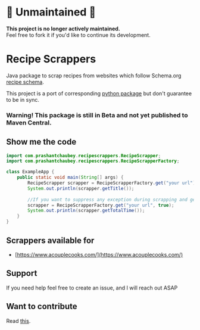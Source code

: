 # 🚨 Unmaintained 🚨

**This project is no longer actively maintained.**  
Feel free to fork it if you'd like to continue its development.

# Recipe Scrappers

Java package to scrap recipes from websites which follow Schema.org [recipe schema](https://schema.org/Recipe).

This project is a port of corresponding [python package](https://github.com/hhursev/recipe-scrapers) but don't guarantee to be in sync.

### Warning! This package is still in Beta and not yet published to Maven Central.

## Show me the code

```java
import com.prashantchaubey.recipescrappers.RecipeScrapper;
import com.prashantchaubey.recipescrappers.RecipeScrapperFactory;

class ExampleApp {
    public static void main(String[] args) {
        RecipeScrapper scrapper = RecipeScrapperFactory.get("your url");
        System.out.println(scrapper.getTitle());
        
        //If you want to suppress any exception during scrapping and get default values
        scrapper = RecipeScrapperFactory.get("your url", true);
        System.out.println(scrapper.getTotalTime());
    }
}
```

## Scrappers available for
* [https://www.acouplecooks.com/](https://www.acouplecooks.com/)

## Support

If you need help feel free to create an issue, and I will reach out ASAP

## Want to contribute

Read [this](CONTRIBUTING.md).
